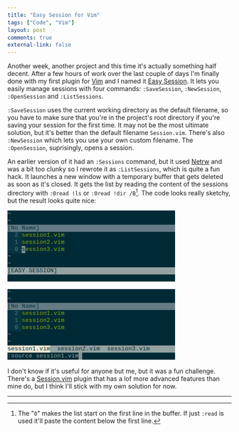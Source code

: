 ```yaml
---
title: "Easy Session for Vim" 
tags: ["Code", "Vim"]
layout: post
comments: true
external-link: false
---
```


Another week, another project and this time it's actually something half decent. After a few hours of work over the last couple of days I'm finally done with my first plugin for [Vim](http://www.vim.org/) and I named it [Easy Session](https://github.com/gummesson/easy-session.vim). It lets you easily manage sessions with four commands: `:SaveSession`, `:NewSession`, `:OpenSession` and `:ListSessions`.

`:SaveSession` uses the current working directory as the default filename, so you have to make sure that you're in the project's root directory if you're saving your session for the first time. It may not be the most ultimate solution, but it's better than the default filename `Session.vim`. There's also `:NewSession` which lets you use your own custom filename. The `:OpenSession`, suprisingly, opens a session.

An earlier version of it had an `:Sessions` command, but it used [Netrw](http://www.vim.org/scripts/script.php?script_id=1075) and was a bit too clunky so I rewrote it as `:ListSessions`, which is quite a fun hack. It launches a new window with a temporary buffer that gets deleted as soon as it's closed. It gets the list by reading the content of the sessions directory with `:0read !ls` or `:0read !dir /B`[^20130212-1]. The code looks really sketchy, but the result looks quite nice:

![Easy Session (Sessions List)](/images/blog/2013-02-12-easy-session-01.png)

![Easy Session (Sessions List)](/images/blog/2013-02-12-easy-session-02.png)

I don't know if it's useful for anyone but me, but it was a fun challenge. There's a [Session.vim](http://peterodding.com/code/vim/session/) plugin that has a lof more advanced features than mine do, but I think I'll stick with my own solution for now.

***

[^20130212-1]: The "`0`" makes the list start on the first line in the buffer. If just `:read` is used it'll paste the content below the first line.
